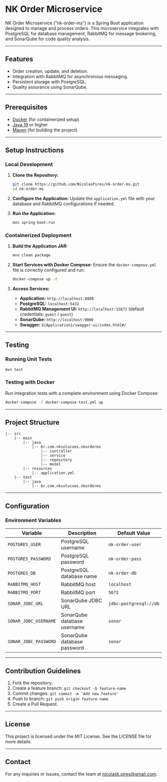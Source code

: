 # NK Order Microservice

NK Order Microservice (“nk-order-ms”) is a Spring Boot application designed to manage and process orders. This microservice integrates with PostgreSQL for database management, RabbitMQ for message brokering, and SonarQube for code quality analysis.

---

## Features

- Order creation, update, and deletion.
- Integration with RabbitMQ for asynchronous messaging.
- Persistent storage with PostgreSQL.
- Quality assurance using SonarQube.

---

## Prerequisites

- [Docker](https://www.docker.com/) (for containerized setup)
- [Java 19](https://www.oracle.com/java/technologies/javase-downloads.html) or higher
- [Maven](https://maven.apache.org/) (for building the project)

---

## Setup Instructions

### Local Development

1. **Clone the Repository:**
   ```bash
   git clone https://github.com/NicolasPires/nk-order-ms.git
   cd nk-order-ms
   ```

2. **Configure the Application:**
   Update the `application.yml` file with your database and RabbitMQ configurations if needed.

3. **Run the Application:**
   ```bash
   mvn spring-boot:run
   ```

### Containerized Deployment

1. **Build the Application JAR:**
   ```bash
   mvn clean package
   ```

2. **Start Services with Docker Compose:**
   Ensure the `docker-compose.yml` file is correctly configured and run:
   ```bash
   docker-compose up -d
   ```

3. **Access Services:**
    - **Application:** `http://localhost:8088`
    - **PostgreSQL:** `localhost:5432`
    - **RabbitMQ Management UI:** `http://localhost:15672` (default credentials: `guest` / `guest`)
    - **SonarQube:** `http://localhost:9000`
    - **Swagger:** `${Application}/swagger-ui/index.html#/`

---

## Testing

### Running Unit Tests

```bash
mvn test
```

### Testing with Docker

Run integration tests with a complete environment using Docker Compose:
```bash
docker-compose -f docker-compose-test.yml up
```

---

## Project Structure

```
|-- src
    |-- main
        |-- java
            |-- br.com.nksolucoes.nkorderms
                |-- controller
                |-- service
                |-- repository
                |-- model
        |-- resources
            |-- application.yml
    |-- test
        |-- java
            |-- br.com.nksolucoes.nkorderms
```

---

## Configuration

### Environment Variables

| Variable              | Description                      | Default Value           |
|-----------------------|----------------------------------|-------------------------|
| `POSTGRES_USER`       | PostgreSQL username             | `nk-order-user`         |
| `POSTGRES_PASSWORD`   | PostgreSQL password             | `nk-order-pass`         |
| `POSTGRES_DB`         | PostgreSQL database name        | `nk-order-db`           |
| `RABBITMQ_HOST`       | RabbitMQ host                   | `localhost`             |
| `RABBITMQ_PORT`       | RabbitMQ port                   | `5672`                  |
| `SONAR_JDBC_URL`      | SonarQube JDBC URL              | `jdbc:postgresql://db`  |
| `SONAR_JDBC_USERNAME` | SonarQube database username     | `sonar`                 |
| `SONAR_JDBC_PASSWORD` | SonarQube database password     | `sonar`                 |

---

## Contribution Guidelines

1. Fork the repository.
2. Create a feature branch: `git checkout -b feature-name`
3. Commit changes: `git commit -m 'Add new feature'`
4. Push to branch: `git push origin feature-name`
5. Create a Pull Request.

---

## License

This project is licensed under the MIT License. See the LICENSE file for more details.

---

## Contact

For any inquiries or issues, contact the team at [nicolask.pires@gmail.com](mailto:nicolask.pires@gmail.com).

